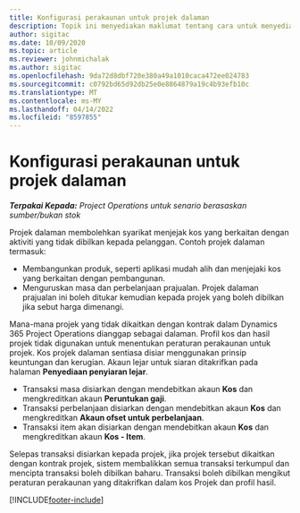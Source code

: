 ```yaml
---
title: Konfigurasi perakaunan untuk projek dalaman
description: Topik ini menyediakan maklumat tentang cara untuk menyediakan amalan perakaunan bagi projek dalaman dalamProject Operations.
author: sigitac
ms.date: 10/09/2020
ms.topic: article
ms.reviewer: johnmichalak
ms.author: sigitac
ms.openlocfilehash: 9da72d8dbf720e380a49a1010caca472ee024783
ms.sourcegitcommit: c0792bd65d92db25e0e8864879a19c4b93efb10c
ms.translationtype: MT
ms.contentlocale: ms-MY
ms.lasthandoff: 04/14/2022
ms.locfileid: "8597855"
---
```

# <a name="configure-accounting-for-internal-projects"></a>Konfigurasi perakaunan untuk projek dalaman

_**Terpakai Kepada:** Project Operations untuk senario berasaskan sumber/bukan stok_

Projek dalaman membolehkan syarikat menjejak kos yang berkaitan dengan aktiviti yang tidak dibilkan kepada pelanggan. Contoh projek dalaman termasuk:

- Membangunkan produk, seperti aplikasi mudah alih dan menjejaki kos yang berkaitan dengan pembangunan.
- Menguruskan masa dan perbelanjaan prajualan. Projek dalaman prajualan ini boleh ditukar kemudian kepada projek yang boleh dibilkan jika sebut harga dimenangi.

Mana-mana projek yang tidak dikaitkan dengan kontrak dalam Dynamics 365 Project Operations dianggap sebagai dalaman. Profil kos dan hasil projek tidak digunakan untuk menentukan peraturan perakaunan untuk projek. Kos projek dalaman sentiasa disiar menggunakan prinsip keuntungan dan kerugian. Akaun lejar untuk siaran ditakrifkan pada halaman **Penyediaan penyiaran lejar**.

- Transaksi masa disiarkan dengan mendebitkan akaun **Kos** dan mengkreditkan akaun **Peruntukan gaji**.
- Transaksi perbelanjaan disiarkan dengan mendebitkan akaun **Kos** dan mengkreditkan **Akaun ofset untuk perbelanjaan**.
- Transaksi item akan disiarkan dengan mendebitkan akaun **Kos** dan mengkreditkan akaun **Kos - Item**.

Selepas transaksi disiarkan kepada projek, jika projek tersebut dikaitkan dengan kontrak projek, sistem membalikkan semua transaksi terkumpul dan mencipta transaksi boleh dibilkan baharu. Transaksi boleh dibilkan mengikut peraturan perakaunan yang ditakrifkan dalam kos Projek dan profil hasil.




[!INCLUDE[footer-include](../includes/footer-banner.md)]
